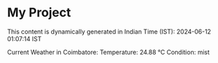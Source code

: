 # My Project

This content is dynamically generated in Indian Time (IST): 2024-06-12 01:07:14 IST


Current Weather in Coimbatore:
Temperature: 24.88 °C
Condition: mist
